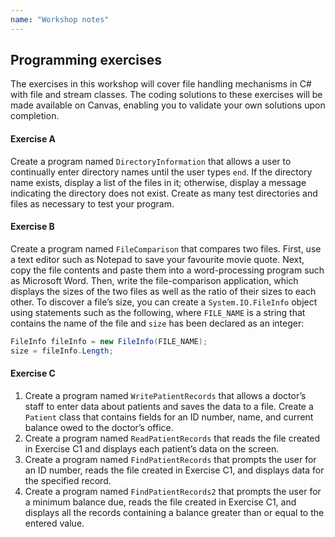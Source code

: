 ```yaml
---
name: "Workshop notes"
---
```


## Programming exercises

The exercises in this workshop will cover file handling mechanisms in C# with file and stream classes. The coding solutions to these exercises will be made available on Canvas, enabling you to validate your own solutions upon completion.

#### Exercise A

Create a program named `DirectoryInformation` that allows a user to continually enter directory names until the user types `end`. If the directory name exists, display a list of the files in it; otherwise, display a message indicating the directory does not exist. Create as many test directories and files as necessary to test your program.

#### Exercise B

Create a program named `FileComparison` that compares two files. First, use a text editor such as Notepad to save your favourite movie quote. Next, copy the file contents and paste them into a word-processing program such as Microsoft Word. Then, write the file-comparison application, which displays the sizes of the two files as well as the ratio of their sizes to each other. To discover a file’s size, you can create a `System.IO.FileInfo` object using statements such as the following, where `FILE_NAME` is a string that contains the name of the file and `size` has been declared as an integer:

```cs
FileInfo fileInfo = new FileInfo(FILE_NAME);
size = fileInfo.Length;
```

#### Exercise C

1. Create a program named `WritePatientRecords` that allows a doctor’s staff to enter data about patients and saves the data to a file. Create a `Patient` class that contains fields for an ID number, name, and current balance owed to the doctor’s office.
2. Create a program named `ReadPatientRecords` that reads the file created in Exercise C1 and displays each patient’s data on the screen.
3. Create a program named `FindPatientRecords` that prompts the user for an ID number, reads the file created in Exercise C1, and displays data for the specified record.
4. Create a program named `FindPatientRecords2` that prompts the user for a minimum balance due, reads the file created in Exercise C1, and displays all the records containing a balance greater than or equal to the entered value.
